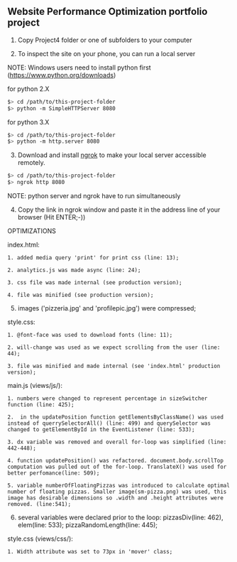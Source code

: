## Website Performance Optimization portfolio project

1. Copy Project4 folder or one of subfolders to your computer

2. To inspect the site on your phone, you can run a local server

NOTE: Windows users need to install python first (https://www.python.org/downloads)

  
  for python 2.X
  ```bash
  $> cd /path/to/this-project-folder
  $> python -m SimpleHTTPServer 8080
  ```

  for python 3.X
  ```bash
  $> cd /path/to/this-project-folder
  $> python -m http.server 8080
  ```

3. Download and install [ngrok](https://ngrok.com/) to make your local server accessible remotely.

  ``` bash
  $> cd /path/to/this-project-folder
  $> ngrok http 8080
  ```

 NOTE: python server and ngrok have to run simultaneously 

4. Copy the link in ngrok window and paste it in the address line of your browser
 (Hit ENTER;-))


OPTIMIZATIONS

index.html:

	1. added media query 'print' for print css (line: 13);

	2. analytics.js was made async (line: 24);

	3. css file was made internal (see production version);

	4. file was minified (see production version);

  5. images ('pizzeria.jpg' and 'profilepic.jpg') were compressed;


style.css:

	1. @font-face was used to download fonts (line: 11);

	2. will-change was used as we expect scrolling from the user (line: 44);

	3. file was minified and made internal (see 'index.html' production version);

main.js (views/js/):

	1. numbers were changed to represent percentage in sizeSwitcher function (line: 425);

	2.  in the updatePosition function getElementsByClassName() was used instead of querrySelectorAll() (line: 499) and querySelector was changed to getElementById in the EventListener (line: 533);

	3. dx variable was removed and overall for-loop was simplified (line: 442-448);

	4. function updatePosition() was refactored. document.body.scrollTop computation was pulled out of the for-loop. TranslateX() was used for better perfomance(line: 509);

	5. variable numberOfFloatingPizzas was introduced to calculate optimal number of floating pizzas. Smaller image(sm-pizza.png) was used, this image has desirable dimensions so .width and .height attributes were removed. (line:541);

  6. several variables were declared prior to the loop: pizzasDiv(line: 462), elem(line: 533); pizzaRandomLength(line: 445);
  

style.css (views/css/):

	1. Width attribute was set to 73px in 'mover' class;



